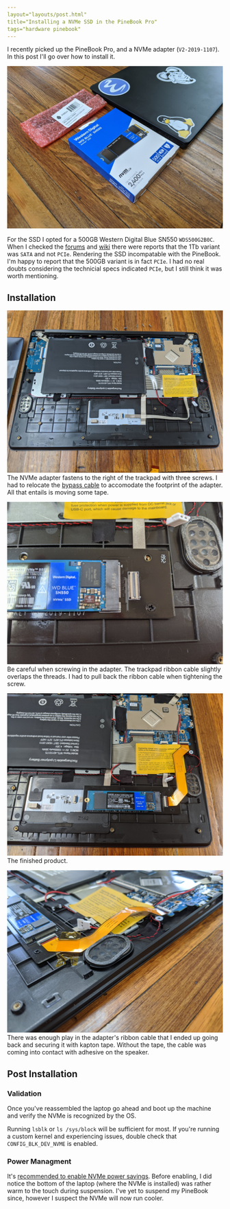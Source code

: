 ```yaml
---
layout="layouts/post.html"
title="Installing a NVMe SSD in the PineBook Pro"
tags="hardware pinebook"
---
```


I recently picked up the PineBook Pro, and a NVMe adapter (`V2-2019-1107`). In this post I'll go over how to install it.

![PineBook Pro](/img/post/2020/06/23/IMG_20200622_153427.jpg)

For the SSD I opted for a 500GB Western Digital Blue SN550 `WDS500G2B0C`. When I checked the [forums](https://forum.pine64.org/showthread.php?tid=9692) and [wiki](https://wiki.pine64.org/index.php?title=Pinebook_Pro_Hardware_Accessory_Compatibility#NVMe_SSD_drives) there were reports that the 1Tb variant was `SATA` and not `PCIe`. Rendering the SSD incompatable with the PineBook. I'm happy to report that the 500GB variant is in fact `PCIe`. I had no real doubts considering the technicial specs indicated `PCIe`, but I still think it was worth mentioning.

## Installation

![PineBook Pro](/img/post/2020/06/23/IMG_20200622_155016.jpg "bypass wire")
The NVMe adapter fastens to the right of the trackpad with three screws. I had to relocate the [bypass cable](https://wiki.pine64.org/index.php/Pinebook_Pro#Bypass_Cables) to accomodate the footprint of the adapter. All that entails is moving some tape.

![PineBook Pro](/img/post/2020/06/23/IMG_20200622_155213.jpg)
Be careful when screwing in the adapter. The trackpad ribbon cable slightly overlaps the threads. I had to pull back the ribbon cable when tightening the screw.

![PineBook Pro](/img/post/2020/06/23/IMG_20200622_155746.jpg)
The finished product.

![PineBook Pro](/img/post/2020/06/23/IMG_20200622_160051.jpg)
There was enough play in the adapter's ribbon cable that I ended up going back and securing it with kapton tape. Without the tape, the cable was coming into contact with adhesive on the speaker. 

## Post Installation

### Validation
Once you've reassembled the laptop go ahead and boot up the machine and verify the NVMe is recognized by the OS.

Running `lsblk` or `ls /sys/block` will be sufficient for most. If you're running a custom kernel and experiencing issues, double check that `CONFIG_BLK_DEV_NVME` is enabled.

### Power Managment
It's [recommended to enable NVMe power savings](https://wiki.pine64.org/index.php/Pinebook_Pro#Post_NVMe_install_power_limiting). Before enabling, I did notice the bottom of the laptop (where the NVMe is installed) was rather warm to the touch during suspension. I've yet to suspend my PineBook since, however I suspect the NVMe will now run cooler. 
